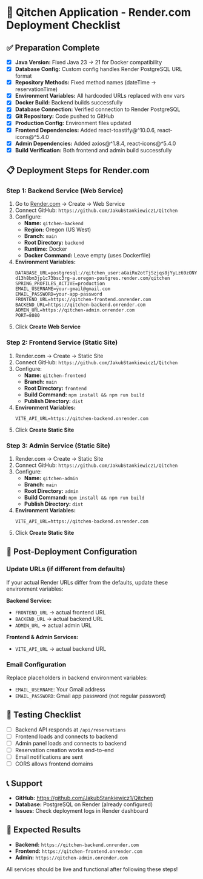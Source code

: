 # 🚀 Qitchen Application - Render.com Deployment Checklist

## ✅ Preparation Complete
- [x] **Java Version:** Fixed Java 23 → 21 for Docker compatibility
- [x] **Database Config:** Custom config handles Render PostgreSQL URL format
- [x] **Repository Methods:** Fixed method names (dateTime → reservationTime)  
- [x] **Environment Variables:** All hardcoded URLs replaced with env vars
- [x] **Docker Build:** Backend builds successfully
- [x] **Database Connection:** Verified connection to Render PostgreSQL
- [x] **Git Repository:** Code pushed to GitHub
- [x] **Production Config:** Environment files updated
- [x] **Frontend Dependencies:** Added react-toastify@^10.0.6, react-icons@^5.4.0
- [x] **Admin Dependencies:** Added axios@^1.8.4, react-icons@^5.4.0
- [x] **Build Verification:** Both frontend and admin build successfully

## 📋 Deployment Steps for Render.com

### Step 1: Backend Service (Web Service)
1. Go to [Render.com](https://render.com) → Create → Web Service
2. Connect GitHub: `https://github.com/JakubStankiewicz1/Qitchen`
3. Configure:
   - **Name:** `qitchen-backend`
   - **Region:** Oregon (US West)
   - **Branch:** `main`
   - **Root Directory:** `backend`
   - **Runtime:** Docker
   - **Docker Command:** Leave empty (uses Dockerfile)
4. **Environment Variables:**
   ```
   DATABASE_URL=postgresql://qitchen_user:aGaiRu2otTjSzjqs8jYyLz69zONYJORE@dpg-d13h8bm3jp1c73bsc3rg-a.oregon-postgres.render.com/qitchen
   SPRING_PROFILES_ACTIVE=production
   EMAIL_USERNAME=your-gmail@gmail.com
   EMAIL_PASSWORD=your-app-password
   FRONTEND_URL=https://qitchen-frontend.onrender.com
   BACKEND_URL=https://qitchen-backend.onrender.com
   ADMIN_URL=https://qitchen-admin.onrender.com
   PORT=8080
   ```
5. Click **Create Web Service**

### Step 2: Frontend Service (Static Site)
1. Render.com → Create → Static Site
2. Connect GitHub: `https://github.com/JakubStankiewicz1/Qitchen`
3. Configure:
   - **Name:** `qitchen-frontend`
   - **Branch:** `main`
   - **Root Directory:** `frontend`
   - **Build Command:** `npm install && npm run build`
   - **Publish Directory:** `dist`
4. **Environment Variables:**
   ```
   VITE_API_URL=https://qitchen-backend.onrender.com
   ```
5. Click **Create Static Site**

### Step 3: Admin Service (Static Site)
1. Render.com → Create → Static Site
2. Connect GitHub: `https://github.com/JakubStankiewicz1/Qitchen`
3. Configure:
   - **Name:** `qitchen-admin`
   - **Branch:** `main`
   - **Root Directory:** `admin`
   - **Build Command:** `npm install && npm run build`
   - **Publish Directory:** `dist`
4. **Environment Variables:**
   ```
   VITE_API_URL=https://qitchen-backend.onrender.com
   ```
5. Click **Create Static Site**

## 🔧 Post-Deployment Configuration

### Update URLs (if different from defaults)
If your actual Render URLs differ from the defaults, update these environment variables:

**Backend Service:**
- `FRONTEND_URL` → actual frontend URL
- `BACKEND_URL` → actual backend URL  
- `ADMIN_URL` → actual admin URL

**Frontend & Admin Services:**
- `VITE_API_URL` → actual backend URL

### Email Configuration
Replace placeholders in backend environment variables:
- `EMAIL_USERNAME`: Your Gmail address
- `EMAIL_PASSWORD`: Gmail app password (not regular password)

## 🧪 Testing Checklist
- [ ] Backend API responds at `/api/reservations`
- [ ] Frontend loads and connects to backend
- [ ] Admin panel loads and connects to backend
- [ ] Reservation creation works end-to-end
- [ ] Email notifications are sent
- [ ] CORS allows frontend domains

## 📞 Support
- **GitHub:** https://github.com/JakubStankiewicz1/Qitchen
- **Database:** PostgreSQL on Render (already configured)
- **Issues:** Check deployment logs in Render dashboard

## 🎉 Expected Results
- **Backend:** `https://qitchen-backend.onrender.com`
- **Frontend:** `https://qitchen-frontend.onrender.com`  
- **Admin:** `https://qitchen-admin.onrender.com`

All services should be live and functional after following these steps!
